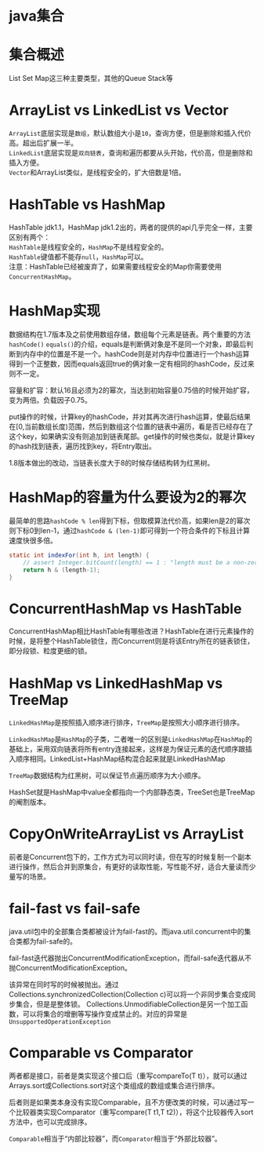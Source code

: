 # java集合
# 集合概述
List Set Map这三种主要类型，其他的Queue Stack等
# ArrayList vs LinkedList vs Vector
`ArrayList`底层实现是`数组`，默认数组大小是`10`，查询方便，但是删除和插入代价高。超出后扩展一半。  
`LinkedList`底层实现是`双向链表`，查询和遍历都要从头开始，代价高，但是删除和插入方便。  
`Vector`和ArrayList类似，是线程安全的，扩大倍数是1倍。
# HashTable vs HashMap
HashTable jdk1.1，HashMap jdk1.2出的，两者的提供的api几乎完全一样，主要区别有两个：  
`HashTable`是线程安全的，`HashMap`不是线程安全的。  
`HashTable`键值都不能存`null`，`HashMap`可以。  
注意：HashTable已经被废弃了，如果需要线程安全的Map你需要使用`ConcurrentHashMap`。
# HashMap实现
数据结构在1.7版本及之前使用数组存储，数组每个元素是链表。两个重要的方法`hashCode()` `equals()`的介绍，equals是判断俩对象是不是同一个对象，即最后判断到内存中的位置是不是一个。hashCode则是对内存中位置进行一个hash运算得到一个正整数，因而equals返回true的俩对象一定有相同的hashCode，反过来则不一定。

容量和扩容：默认16且必须为2的幂次，当达到初始容量0.75倍的时候开始扩容，变为两倍。负载因子0.75。

put操作的时候，计算key的hashCode，并对其再次进行hash运算，使最后结果在[0,当前数组长度)范围，然后到数组这个位置的链表中遍历，看是否已经存在了这个key，如果确实没有则追加到链表尾部。get操作的时候也类似，就是计算key的hash找到链表，遍历找到key，将Entry取出。  

1.8版本做出的改动，当链表长度大于8的时候存储结构转为红黑树。
# HashMap的容量为什么要设为2的幂次
最简单的思路`hashCode % len`得到下标，但取模算法代价高，如果len是2的幂次则下标0到len-1，通过`hashCode & (len-1)`即可得到一个符合条件的下标且计算速度快很多倍。
```java
static int indexFor(int h, int length) {
    // assert Integer.bitCount(length) == 1 : "length must be a non-zero power of 2";
    return h & (length-1);
}
```
# ConcurrentHashMap vs HashTable
ConcurrentHashMap相比HashTable有哪些改进？HashTable在进行元素操作的时候，是将整个HashTable锁住，而Concurrent则是将该Entry所在的链表锁住，即分段锁、粒度更细的锁。
# HashMap vs LinkedHashMap vs TreeMap
`LinkedHashMap`是按照插入顺序进行排序，`TreeMap`是按照大小顺序进行排序。

`LinkedHashMap`是`HashMap`的子类，二者唯一的区别是`LinkedHashMap`在`HashMap`的基础上，采用双向链表将所有entry连接起来，这样是为保证元素的迭代顺序跟插入顺序相同。LinkedList+HashMap结构混合起来就是LinkedHashMap

`TreeMap`数据结构为红黑树，可以保证节点遍历顺序为大小顺序。

HashSet就是HashMap中value全都指向一个内部静态类，TreeSet也是TreeMap的阉割版本。
# CopyOnWriteArrayList vs ArrayList
前者是Concurrent包下的，工作方式为可以同时读，但在写的时候复制一个副本进行操作，然后合并到原集合，有更好的读取性能，写性能不好，适合大量读而少量写的场景。
# fail-fast vs fail-safe
java.util包中的全部集合类都被设计为fail-fast的。而java.util.concurrent中的集合类都为fail-safe的。

fail-fast迭代器抛出ConcurrentModificationException，而fail-safe迭代器从不抛ConcurrentModificationException。

该异常在同时写的时候被抛出。通过Collections.synchronizedCollection(Collection c)可以将一个非同步集合变成同步集合，但是是整体锁。
Collections.UnmodifiableCollection是另一个加工函数，可以将集合的增删等写操作变成禁止的。对应的异常是`UnsupportedOperationException`
# Comparable vs Comparator
两者都是接口，前者是类实现这个接口后（重写compareTo(T t)），就可以通过Arrays.sort或Collections.sort对这个类组成的数组或集合进行排序。

后者则是如果类本身没有实现Comparable，且不方便改类的时候，可以通过写一个比较器类实现Comparator（重写compare(T t1,T t2)），将这个比较器传入sort方法中，也可以完成排序。

`Comparable`相当于“内部比较器”，而`Comparator`相当于“外部比较器”。
